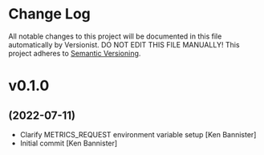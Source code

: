 # Change Log

All notable changes to this project will be documented in this file
automatically by Versionist. DO NOT EDIT THIS FILE MANUALLY!
This project adheres to [Semantic Versioning](http://semver.org/).

# v0.1.0
## (2022-07-11)

* Clarify METRICS_REQUEST environment variable setup [Ken Bannister]
* Initial commit [Ken Bannister]
